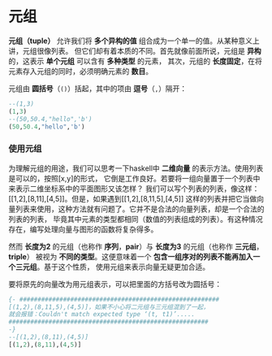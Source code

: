 元组
===============================================
**元组（tuple）** 允许我们将 **多个异构的值** 组合成为一个单一的值。从某种意义上讲，元组很像列表。
但它们却有着本质的不同。首先就像前面所说，元组是 **异构** 的，这表示 **单个元组** 可以含有 **多种类型** 的元素，
其次，元组的 **长度固定**，在将元素存入元组的同时，必须明确元素的 **数目**。

元组由 **圆括号**（`()`）括起，其中的项由 **逗号**（`,`）隔开：
```haskell
--(1,3)
(1,3)
--(50,50.4,"hello",'b')
(50,50.4,"hello",'b')
```
### 使用元组
为理解元组的用途，我们可以思考一下haskell中 **二维向量** 的表示方法。使用列表是可以的，按照[x,y]的形式，
它倒是工作良好。若要将一组向量置于一个列表中来表示二维坐标系中的平面图形又该怎样？
我们可以写个列表的列表，像这样：[[1,2],[8,11],[4,5]]。但是，如果遇到[[1,2],[8,11,5],[4,5]]
这样的列表并把它当做向量列表来使用，这种方法就有问题了。它并不是合法的向量列表，却是一个合法的列表的列表，
毕竟其中元素的类型都相同（数值的列表组成的列表）。有这种情况存在，编写处理向量与图形的函数将复杂得多。

然而 **长度为2** 的元组（也称作 **序列**，**pair**）与 **长度为3** 的元组（也称作 **三元组**，**triple**）
被视为 **不同的类型**。这便意味着一个 **包含一组序对的列表不能再加入一个三元组**。基于这个性质，
使用元组来表示向量无疑更加合适。

要将原先的向量改为用元组表示，可以把里面的方括号改为圆括号：
```haskell
{- #######################################################
[(1,2),(8,11,5),(4,5)]，如果不小心将二元组与三元组混到了一起，
就会报错：Couldn't match expected type ‘(t, t1)’.....
#######################################################
-}
--[(1,2),(8,11),(4,5)]
[(1,2),(8,11),(4,5)]
```
